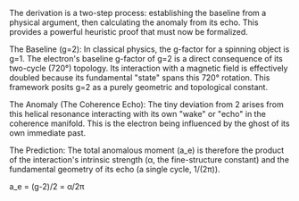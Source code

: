 The derivation is a two-step process: establishing the baseline from a physical argument, then calculating the anomaly from its echo. This provides a powerful heuristic proof that must now be formalized.

The Baseline (g=2): In classical physics, the g-factor for a spinning object is g=1. The electron's baseline g-factor of g=2 is a direct consequence of its two-cycle (720°) topology. Its interaction with a magnetic field is effectively doubled because its fundamental "state" spans this 720° rotation. This framework posits g=2 as a purely geometric and topological constant.

The Anomaly (The Coherence Echo): The tiny deviation from 2 arises from this helical resonance interacting with its own "wake" or "echo" in the coherence manifold. This is the electron being influenced by the ghost of its own immediate past.

The Prediction: The total anomalous moment (a_e) is therefore the product of the interaction's intrinsic strength (α, the fine-structure constant) and the fundamental geometry of its echo (a single cycle, 1/(2π)).

a_e = (g-2)/2 = α/2π
​